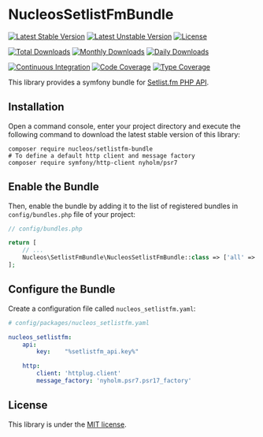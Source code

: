 NucleosSetlistFmBundle
======================
[![Latest Stable Version](https://poser.pugx.org/nucleos/setlistfm-bundle/v/stable)](https://packagist.org/packages/nucleos/setlistfm-bundle)
[![Latest Unstable Version](https://poser.pugx.org/nucleos/setlistfm-bundle/v/unstable)](https://packagist.org/packages/nucleos/setlistfm-bundle)
[![License](https://poser.pugx.org/nucleos/setlistfm-bundle/license)](https://packagist.org/packages/nucleos/setlistfm-bundle)

[![Total Downloads](https://poser.pugx.org/nucleos/setlistfm-bundle/downloads)](https://packagist.org/packages/nucleos/setlistfm-bundle)
[![Monthly Downloads](https://poser.pugx.org/nucleos/setlistfm-bundle/d/monthly)](https://packagist.org/packages/nucleos/setlistfm-bundle)
[![Daily Downloads](https://poser.pugx.org/nucleos/setlistfm-bundle/d/daily)](https://packagist.org/packages/nucleos/setlistfm-bundle)

[![Continuous Integration](https://github.com/nucleos/NucleosSetlistFmBundle/workflows/Continuous%20Integration/badge.svg)](https://github.com/nucleos/NucleosSetlistFmBundle/actions?query=workflow%3A"Continuous+Integration"+branch%3Amain)
[![Code Coverage](https://codecov.io/gh/nucleos/NucleosSetlistFmBundle/branch/main/graph/badge.svg)](https://codecov.io/gh/nucleos/NucleosSetlistFmBundle)
[![Type Coverage](https://shepherd.dev/github/nucleos/NucleosSetlistFmBundle/coverage.svg)](https://shepherd.dev/github/nucleos/NucleosSetlistFmBundle)

This library provides a symfony bundle for [Setlist.fm PHP API](https://github.com/nucleos/setlistfm-php-api).

## Installation

Open a command console, enter your project directory and execute the following command to download the latest stable version of this library:

```
composer require nucleos/setlistfm-bundle
# To define a default http client and message factory
composer require symfony/http-client nyholm/psr7
```

## Enable the Bundle

Then, enable the bundle by adding it to the list of registered bundles in `config/bundles.php` file of your project:

```php
// config/bundles.php

return [
    // ...
    Nucleos\SetlistFmBundle\NucleosSetlistFmBundle::class => ['all' => true],
];
```

## Configure the Bundle

Create a configuration file called `nucleos_setlistfm.yaml`:

```yaml
# config/packages/nucleos_setlistfm.yaml

nucleos_setlistfm:
    api:
        key:    "%setlistfm_api.key%"

    http:
        client: 'httplug.client'
        message_factory: 'nyholm.psr7.psr17_factory'
```


## License

This library is under the [MIT license](LICENSE.md).

[Setlist.fm API]: https://api.setlist.fm
